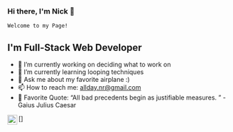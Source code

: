 ### Hi there, I'm Nick 👋
    Welcome to my Page!


## I'm Full-Stack Web Developer 
- 🔭 I’m currently working on deciding what to work on 
- 🌱 I’m currently learning looping techniques
- 💬 Ask me about my favorite airplane :)
- 📫 How to reach me: allday.nr@gmail.com
- 🔖 Favorite Quote: “All bad precedents begin as justifiable measures. ” - Gaius Julius Caesar

[<img align="left" alt="LinkedIn" width="22px" src="https://img.shields.io/badge/LinkedIn-0077B5?style=for-the-badge&logo=linkedin&logoColor=white" />]